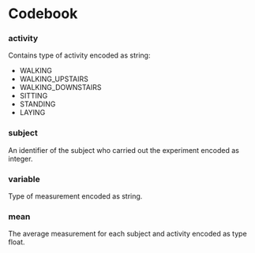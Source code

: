 Codebook
========

### activity

Contains type of activity encoded as string:

* WALKING
* WALKING_UPSTAIRS
* WALKING_DOWNSTAIRS
* SITTING
* STANDING
* LAYING

### subject

An identifier of the subject who carried out the experiment encoded as integer.

### variable

Type of measurement encoded as string.

### mean

The average measurement for each subject and activity encoded as type float.